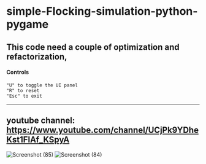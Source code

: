 # simple-Flocking-simulation-python-pygame
This code need a couple of optimization and refactorization,
---
#### Controls
    "U" to toggle the UI panel
    "R" to reset
    "Esc" to exit
---
## youtube channel: https://www.youtube.com/channel/UCjPk9YDheKst1FlAf_KSpyA
![Screenshot (85)](https://user-images.githubusercontent.com/48150537/118163915-26fdb580-b440-11eb-8ef8-a4e292eb32e8.png)
![Screenshot (84)](https://user-images.githubusercontent.com/48150537/118154985-58bd4f00-b435-11eb-897c-0e0e58466291.png)

